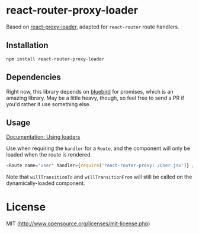 react-router-proxy-loader
=========================

Based on [react-proxy-loader](https://github.com/webpack/react-proxy-loader), adapted for `react-router` route handlers.

## Installation

`npm install react-router-proxy-loader`

## Dependencies

Right now, this library depends on [bluebird](https://github.com/petkaantonov/bluebird) for promises, which is an amazing library.  May be a little heavy, though, so feel free to send a PR if you'd rather it use something else.

## Usage

[Documentation: Using loaders](http://webpack.github.io/docs/using-loaders.html)

Use when requiring the `handler` for a `Route`, and the component will only be loaded when the route is rendered.

```js
<Route name="user" handler={require('react-router-proxy!./User.jsx')} />
```

Note that `willTransitionTo` and `willTransitionFrom` will still be called on the dynamically-loaded component.

# License

MIT (http://www.opensource.org/licenses/mit-license.php)